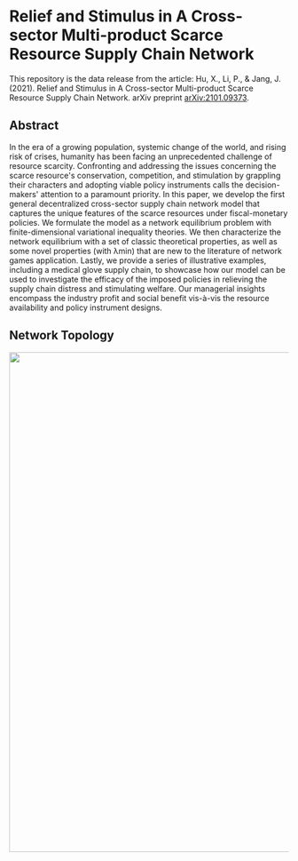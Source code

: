 # Relief and Stimulus in A Cross-sector Multi-product Scarce Resource Supply Chain Network 
This repository is the data release from the article: 
Hu, X., Li, P., & Jang, J. (2021). Relief and Stimulus in A Cross-sector Multi-product Scarce Resource Supply Chain Network. arXiv preprint [arXiv:2101.09373](https://arxiv.org/abs/2101.09373).


 
## Abstract

In the era of a growing population, systemic change of the world, and rising risk of crises, humanity has been facing an unprecedented challenge of resource scarcity. Confronting and addressing the issues concerning the scarce resource's conservation, competition, and stimulation by grappling their characters and adopting viable policy instruments calls the decision-makers' attention to a paramount priority. In this paper, we develop the first general decentralized cross-sector supply chain network model that captures the unique features of the scarce resources under fiscal-monetary policies. We formulate the model as a network equilibrium problem with finite-dimensional variational inequality theories. We then characterize the network equilibrium with a set of classic theoretical properties, as well as some novel properties (with λmin) that are new to the literature of network games application. Lastly, we provide a series of illustrative examples, including a medical glove supply chain, to showcase how our model can be used to investigate the efficacy of the imposed policies in relieving the supply chain distress and stimulating welfare. Our managerial insights encompass the industry profit and social benefit vis-à-vis the resource availability and policy instrument designs. 

## Network Topology

<img src="images/SRtopology.PNG" width="900"> 
